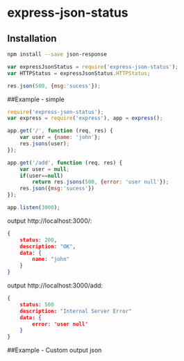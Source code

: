 express-json-status
===============

## Installation

```sh
npm install --save json-response
```

```js
var expressJsonStatus = require('express-json-status');
var HTTPStatus = expressJsonStatus.HTTPStatus;
```
```js
res.json(500, {msg:'sucess'});
```

##Example - simple 

```js
require('express-json-status');
var express = require('express'), app = express();

app.get('/', function (req, res) {
	var user = {name: 'john'};
	res.jsons(user);
});

app.get('/add', function (req, res) {
	var user = null;
	if(user==null)
		return res.jsons(500, {error: 'user null'});
	res.json({msg:'sucess'})
});

app.listen(3000);


```
output http://localhost:3000/: 

```json
{
	status: 200,
	description: "OK",
	data: {
		name: "john"
	}
}

```
output http://localhost:3000/add: 
```json
{
	status: 500
	description: "Internal Server Error"
	data: {
		error: 'user null'
	}
}

```

##Example - Custom output json